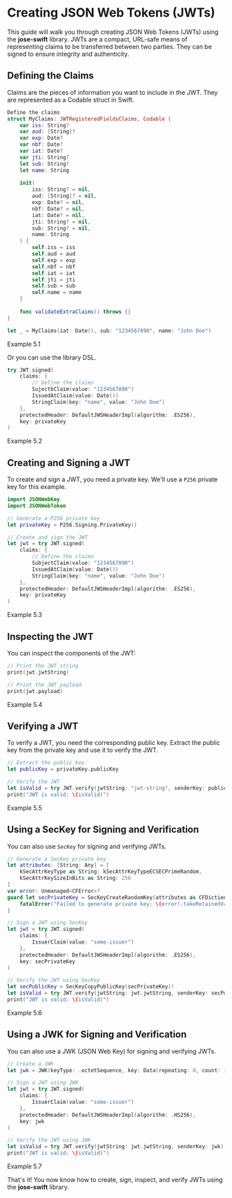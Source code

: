 # Creating JSON Web Tokens (JWTs)

This guide will walk you through creating JSON Web Tokens (JWTs) using the **jose-swift** library. JWTs are a compact, URL-safe means of representing claims to be transferred between two parties. They can be signed to ensure integrity and authenticity.

## Defining the Claims

Claims are the pieces of information you want to include in the JWT. They are represented as a Codable struct in Swift.

```swift
Define the claims
struct MyClaims: JWTRegisteredFieldsClaims, Codable {
    var iss: String?
    var aud: [String]?
    var exp: Date?
    var nbf: Date?
    var iat: Date?
    var jti: String?
    let sub: String?
    let name: String
    
    init(
        iss: String? = nil,
        aud: [String]? = nil,
        exp: Date? = nil,
        nbf: Date? = nil,
        iat: Date? = nil,
        jti: String? = nil,
        sub: String? = nil,
        name: String
    ) {
        self.iss = iss
        self.aud = aud
        self.exp = exp
        self.nbf = nbf
        self.iat = iat
        self.jti = jti
        self.sub = sub
        self.name = name
    }
    
    func validateExtraClaims() throws {}
}

let _ = MyClaims(iat: Date(), sub: "1234567890", name: "John Doe")
```
Example 5.1

Or you can use the library DSL.

```swift
try JWT.signed(
    claims: {
        // Define the claims
        SujectbClaim(value: "1234567890")
        IssuedAtClaim(value: Date())
        StringClaim(key: "name", value: "John Doe")
    },
    protectedHeader: DefaultJWSHeaderImpl(algorithm: .ES256),
    key: privateKey
)
```
Example 5.2

## Creating and Signing a JWT

To create and sign a JWT, you need a private key. We'll use a `P256` private key for this example.

```swift
import JSONWebKey
import JSONWebToken

// Generate a P256 private key
let privateKey = P256.Signing.PrivateKey()

// Create and sign the JWT
let jwt = try JWT.signed(
    claims: {
        // Define the claims
        SubjectClaim(value: "1234567890")
        IssuedAtClaim(value: Date())
        StringClaim(key: "name", value: "John Doe")
    },
    protectedHeader: DefaultJWSHeaderImpl(algorithm: .ES256),
    key: privateKey
)
```
Example 5.3

## Inspecting the JWT

You can inspect the components of the JWT:

```swift
// Print the JWT string
print(jwt.jwtString)

// Print the JWT payload
print(jwt.payload)
```
Example 5.4

## Verifying a JWT

To verify a JWT, you need the corresponding public key. Extract the public key from the private key and use it to verify the JWT.

```swift
// Extract the public key
let publicKey = privateKey.publicKey

// Verify the JWT
let isValid = try JWT.verify(jwtString: "jwt-string", senderKey: publicKey)
print("JWT is valid: \(isValid)")
```
Example 5.5

## Using a SecKey for Signing and Verification

You can also use `SecKey` for signing and verifying JWTs.

```swift
// Generate a SecKey private key
let attributes: [String: Any] = [
    kSecAttrKeyType as String: kSecAttrKeyTypeECSECPrimeRandom,
    kSecAttrKeySizeInBits as String: 256
]
var error: Unmanaged<CFError>?
guard let secPrivateKey = SecKeyCreateRandomKey(attributes as CFDictionary, &error) else {
    fatalError("Failed to generate private key: \(error!.takeRetainedValue())")
}

// Sign a JWT using SecKey
let jwt = try JWT.signed(
    claims: {
        IssuerClaim(value: "some-issuer")
    },
    protectedHeader: DefaultJWSHeaderImpl(algorithm: .ES256),
    key: secPrivateKey
)

// Verify the JWT using SecKey
let secPublicKey = SecKeyCopyPublicKey(secPrivateKey)!
let isValid = try JWT.verify(jwtString: jwt.jwtString, senderKey: secPublicKey)
print("JWT is valid: \(isValid)")
```
Example 5.6

## Using a JWK for Signing and Verification

You can also use a JWK (JSON Web Key) for signing and verifying JWTs.

```swift
// Create a JWK
let jwk = JWK(keyType: .octetSequence, key: Data(repeating: 0, count: 32))

// Sign a JWT using JWK
let jwt = try JWT.signed(
    claims: {
        IssuerClaim(value: "some-issuer")
    },
    protectedHeader: DefaultJWSHeaderImpl(algorithm: .HS256),
    key: jwk
)

// Verify the JWT using JWK
let isValid = try JWT.verify(jwtString: jwt.jwtString, senderKey: jwk)
print("JWT is valid: \(isValid)")
```
Example 5.7

That's it! You now know how to create, sign, inspect, and verify JWTs using the **jose-swift** library.
